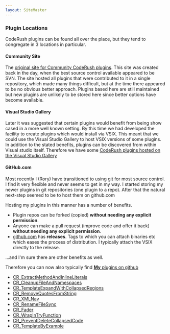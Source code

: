 ```yaml
---
layout: SiteMaster
---
```

### Plugin Locations
CodeRush plugins can be found all over the place, but they tend to congregate in 3 locations in particular.

#### Community Site
The [original site for Community CodeRush plugins](http://code.google.com/p/dxcorecommunityplugins/). This site was created back in the day, when the best source control available appeared to be SVN. 
The site hosted all plugins that were contributed to it in a single repository, which made many things difficult, but at the time there appeared to be no obvious better approach.
Plugins based here are still maintained but new plugins are unlikely to be stored here since better options have become available.

#### Visual Studio Gallery
Later it was suggested that certain plugins would benefit from being show cased in a more well known setting. By this time we had developed the facility to create plugins which would install via VSIX. This meant that we could use the Visual Studio Gallery to host VSIX versions of some plugins.
In addition to the stated benefits, plugins can be discovered from within Visual studio itself. 
Therefore we have some [CodeRush plugins hosted on the Visual Studio Gallery](http://visualstudiogallery.msdn.microsoft.com/site/search?query=CodeRush&f[0].Value=CodeRush%20&f[0].Type=SearchText&ac=4)

#### GitHub.com
Most recently I (Rory) have transitioned to using git for most source control. I find it very flexible and never seems to get in my way. 
I started storing my newer plugins in git repositories (one plugin to a repo). After that the natural next-step seemed to be to host them on github.com

Hosting my plugins in this manner has a number of benefits. 
 
 * Plugin repos can be forked (copied) __without needing any explicit permission__.
 * Anyone can make a pull request (improve code and offer it back) __without needing any explicit permission__.
 * [github.com](http://github.com) has __releases__. Tags to which you can attach binaries etc which eases the process of distribution. I typically attach the VSIX directly to the release.
 
...and I'm sure there are other benefits as well.

Therefore you can now also typically find [__My__ plugins on github](https://github.com/search?q=CodeRush++user%3ARoryBecker&type=Repositories&ref=advsearch&l=)
 
 * [CR_ExtractMethodAndInlineLiterals](https://github.com/RoryBecker/CR_ExtractMethodAndInlineLiterals)
 * [CR_CleanupFileAndNamespaces](https://github.com/RoryBecker/CR_CleanupFileAndNamespaces)
 * [CR_TemplateExpandWithCollapsedRegions](https://github.com/RoryBecker/CR_TemplateExpandWithCollapsedRegions)
 * [CR_RemoveQuotesFromString](https://github.com/RoryBecker/CR_RemoveQuotesFromString)
 * [CR_XMLNav](https://github.com/RoryBecker/CR_XMLNav)
 * [CR_RenameFileSync](https://github.com/RoryBecker/CR_RenameFileSync)
 * [CR_Fader](https://github.com/RoryBecker/CR_Fader)
 * [CR_WrapInTryFunction](https://github.com/RoryBecker/CR_WrapInTryFunction)
 * [CR_PreventDeleteCollapsedCode](https://github.com/RoryBecker/CR_PreventDeleteCollapsedCode)
 * [CR_TemplateByExample](https://github.com/RoryBecker/CR_TemplateByExample)
 
 